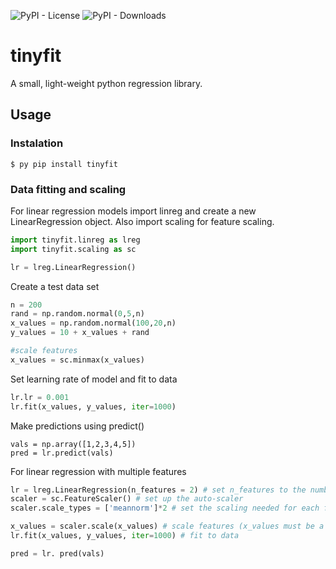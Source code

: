 ![PyPI - License](https://img.shields.io/pypi/l/tinyfit) ![PyPI - Downloads](https://img.shields.io/pypi/dm/tinyfit)

# tinyfit
A small, light-weight python regression library.

## Usage
### Instalation
```
$ py pip install tinyfit
```

### Data fitting and scaling
For linear regression models import linreg and create a new LinearRegression object. Also import scaling for feature scaling.
```python
import tinyfit.linreg as lreg
import tinyfit.scaling as sc

lr = lreg.LinearRegression()
```

Create a test data set
```python
n = 200
rand = np.random.normal(0,5,n)
x_values = np.random.normal(100,20,n)
y_values = 10 + x_values + rand

#scale features
x_values = sc.minmax(x_values)
```

Set learning rate of model and fit to data
```python
lr.lr = 0.001
lr.fit(x_values, y_values, iter=1000)
```

Make predictions using predict()
```
vals = np.array([1,2,3,4,5])
pred = lr.predict(vals)
```

For linear regression with multiple features
```python
lr = lreg.LinearRegression(n_features = 2) # set n_features to the number of expected features (2 in this example)
scaler = sc.FeatureScaler() # set up the auto-scaler
scaler.scale_types = ['meannorm']*2 # set the scaling needed for each feature in the dataset

x_values = scaler.scale(x_values) # scale features (x_values must be a 2xn np.array in this example)
lr.fit(x_values, y_values, iter=1000) # fit to data

pred = lr. pred(vals)
```
